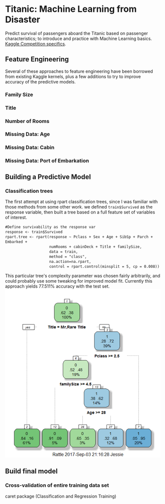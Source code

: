 # Titanic: Machine Learning from Disaster
Predict survival of passengers aboard the Titanic based on passenger characteristics; to introduce and practice with Machine Learning basics.  [Kaggle Competition specifics](https://www.kaggle.com/c/titanic).


## Feature Engineering

Several of these approaches to feature engineering have been borrowed from existing Kaggle kernels, plus a few additions to try to improve accuracy of the predictive models.

### Family Size

### Title

### Number of Rooms

### Missing Data: Age

### Missing Data: Cabin

### Missing Data: Port of Embarkation

## Building a Predictive Model

### Classification trees
The first attempt at using rpart classification trees, since I was familiar with those methods from some other work.  we defined `train$Survived` as the response variable, then built a tree based on a full feature set of variables of interest.  
```
#Define survivability as the response var
response <- train$Survived
rpart.tree <- rpart(response ~ Pclass + Sex + Age + SibSp + Parch + Embarked + 
                    numRooms + cabinDeck + Title + familySize, 
                    data = train, 
                    method = "class", 
                    na.action=na.rpart, 
                    control = rpart.control(minsplit = 5, cp = 0.008))
```
This particular tree's complexity parameter was chosen fairly arbitrarily, and could probably use some tweaking for improved model fit.  Currently this approach yields 77.511% accuracy with the test set.
![rpart Classification Tree](https://github.com/omgitsjessie/titanic/blob/master/figures/class_tree_full_77511perc.png)


## Build final model

### Cross-validation of entire training data set

caret package (Classification and Regression Training)
